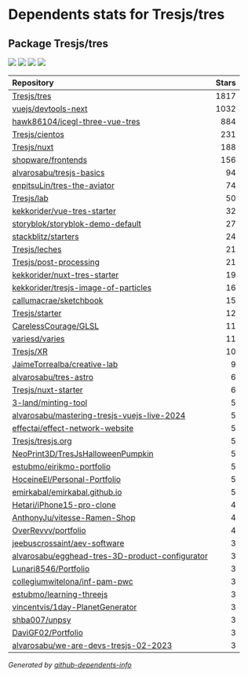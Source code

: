 # Dependents stats for Tresjs/tres

## Package Tresjs/tres

[![](https://img.shields.io/static/v1?label=Used%20by&message=44&color=informational&logo=slickpic)](https://github.com/Tresjs/tres/network/dependents)
[![](https://img.shields.io/static/v1?label=Used%20by%20(public)&message=44&color=informational&logo=slickpic)](https://github.com/Tresjs/tres/network/dependents)
[![](https://img.shields.io/static/v1?label=Used%20by%20(private)&message=-44&color=informational&logo=slickpic)](https://github.com/Tresjs/tres/network/dependents)
[![](https://img.shields.io/static/v1?label=Used%20by%20(stars)&message=1940&color=informational&logo=slickpic)](https://github.com/Tresjs/tres/network/dependents)

| Repository | Stars  |
| :--------  | -----: |
|[Tresjs/tres](https://github.com/Tresjs/tres) | 1817 |
|[vuejs/devtools-next](https://github.com/vuejs/devtools-next) | 1032 |
|[hawk86104/icegl-three-vue-tres](https://github.com/hawk86104/icegl-three-vue-tres) | 884 |
|[Tresjs/cientos](https://github.com/Tresjs/cientos) | 231 |
|[Tresjs/nuxt](https://github.com/Tresjs/nuxt) | 188 |
|[shopware/frontends](https://github.com/shopware/frontends) | 156 |
|[alvarosabu/tresjs-basics](https://github.com/alvarosabu/tresjs-basics) | 94 |
|[enpitsuLin/tres-the-aviator](https://github.com/enpitsuLin/tres-the-aviator) | 74 |
|[Tresjs/lab](https://github.com/Tresjs/lab) | 50 |
|[kekkorider/vue-tres-starter](https://github.com/kekkorider/vue-tres-starter) | 32 |
|[storyblok/storyblok-demo-default](https://github.com/storyblok/storyblok-demo-default) | 27 |
|[stackblitz/starters](https://github.com/stackblitz/starters) | 24 |
|[Tresjs/leches](https://github.com/Tresjs/leches) | 21 |
|[Tresjs/post-processing](https://github.com/Tresjs/post-processing) | 21 |
|[kekkorider/nuxt-tres-starter](https://github.com/kekkorider/nuxt-tres-starter) | 19 |
|[kekkorider/tresjs-image-of-particles](https://github.com/kekkorider/tresjs-image-of-particles) | 16 |
|[callumacrae/sketchbook](https://github.com/callumacrae/sketchbook) | 15 |
|[Tresjs/starter](https://github.com/Tresjs/starter) | 12 |
|[CarelessCourage/GLSL](https://github.com/CarelessCourage/GLSL) | 11 |
|[variesd/varies](https://github.com/variesd/varies) | 11 |
|[Tresjs/XR](https://github.com/Tresjs/XR) | 10 |
|[JaimeTorrealba/creative-lab](https://github.com/JaimeTorrealba/creative-lab) | 9 |
|[alvarosabu/tres-astro](https://github.com/alvarosabu/tres-astro) | 6 |
|[Tresjs/nuxt-starter](https://github.com/Tresjs/nuxt-starter) | 6 |
|[3-land/minting-tool](https://github.com/3-land/minting-tool) | 5 |
|[alvarosabu/mastering-tresjs-vuejs-live-2024](https://github.com/alvarosabu/mastering-tresjs-vuejs-live-2024) | 5 |
|[effectai/effect-network-website](https://github.com/effectai/effect-network-website) | 5 |
|[Tresjs/tresjs.org](https://github.com/Tresjs/tresjs.org) | 5 |
|[NeoPrint3D/TresJsHalloweenPumpkin](https://github.com/NeoPrint3D/TresJsHalloweenPumpkin) | 5 |
|[estubmo/eirikmo-portfolio](https://github.com/estubmo/eirikmo-portfolio) | 5 |
|[HoceineEl/Personal-Portfolio](https://github.com/HoceineEl/Personal-Portfolio) | 5 |
|[emirkabal/emirkabal.github.io](https://github.com/emirkabal/emirkabal.github.io) | 5 |
|[Hetari/iPhone15-pro-clone](https://github.com/Hetari/iPhone15-pro-clone) | 4 |
|[AnthonyJu/vitesse-Ramen-Shop](https://github.com/AnthonyJu/vitesse-Ramen-Shop) | 4 |
|[OverRevvv/portfolio](https://github.com/OverRevvv/portfolio) | 4 |
|[jeebuscrossaint/aev-software](https://github.com/jeebuscrossaint/aev-software) | 3 |
|[alvarosabu/egghead-tres-3D-product-configurator](https://github.com/alvarosabu/egghead-tres-3D-product-configurator) | 3 |
|[Lunari8546/Portfolio](https://github.com/Lunari8546/Portfolio) | 3 |
|[collegiumwitelona/inf-pam-pwc](https://github.com/collegiumwitelona/inf-pam-pwc) | 3 |
|[estubmo/learning-threejs](https://github.com/estubmo/learning-threejs) | 3 |
|[vincentvis/1day-PlanetGenerator](https://github.com/vincentvis/1day-PlanetGenerator) | 3 |
|[shba007/unpsy](https://github.com/shba007/unpsy) | 3 |
|[DaviGF02/Portfolio](https://github.com/DaviGF02/Portfolio) | 3 |
|[alvarosabu/we-are-devs-tresjs-02-2023](https://github.com/alvarosabu/we-are-devs-tresjs-02-2023) | 3 |

_Generated by [github-dependents-info](https://github.com/nvuillam/github-dependents-info)_